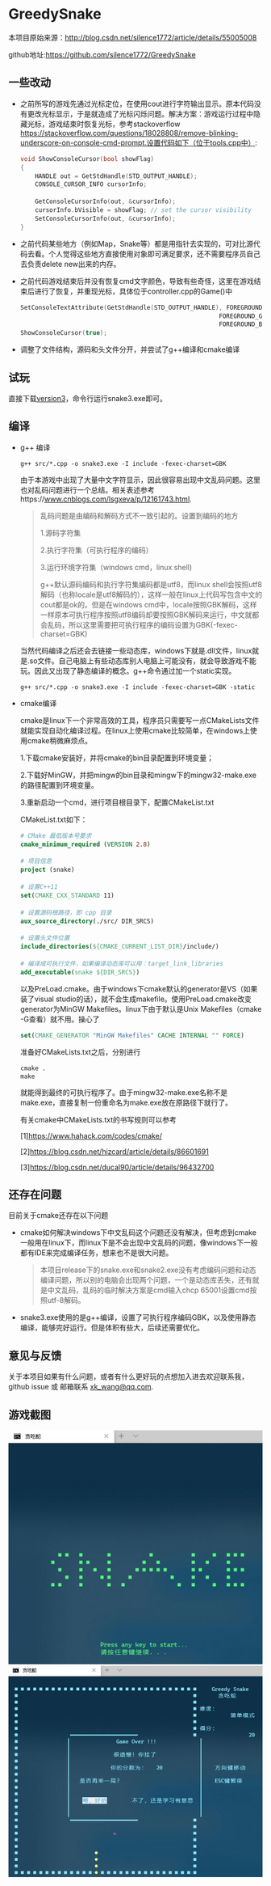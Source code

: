 # GreedySnake
本项目原始来源：http://blog.csdn.net/silence1772/article/details/55005008

github地址:https://github.com/silence1772/GreedySnake

## 一些改动

- 之前所写的游戏先通过光标定位，在使用cout进行字符输出显示。原本代码没有更改光标显示，于是就造成了光标闪烁问题。解决方案：游戏运行过程中隐藏光标，游戏结束时恢复光标，参考stackoverflow https://stackoverflow.com/questions/18028808/remove-blinking-underscore-on-console-cmd-prompt.设置代码如下（位于tools.cpp中）:

  ```c++
  void ShowConsoleCursor(bool showFlag)
  {
      HANDLE out = GetStdHandle(STD_OUTPUT_HANDLE);
      CONSOLE_CURSOR_INFO cursorInfo;
  
      GetConsoleCursorInfo(out, &cursorInfo);
      cursorInfo.bVisible = showFlag; // set the cursor visibility
      SetConsoleCursorInfo(out, &cursorInfo);
  }
  ```

- 之前代码某些地方（例如Map，Snake等）都是用指针去实现的，可对比源代码去看。个人觉得这些地方直接使用对象即可满足要求，还不需要程序员自己去负责delete new出来的内存。

- 之前代码游戏结束后并没有恢复cmd文字颜色，导致有些奇怪，这里在游戏结束后进行了恢复，并重现光标，具体位于controller.cpp的Game()中

  ```c++
  SetConsoleTextAttribute(GetStdHandle(STD_OUTPUT_HANDLE), FOREGROUND_RED |
  									                     FOREGROUND_GREEN |
  									                     FOREGROUND_BLUE);
  ShowConsoleCursor(true);
  ```

- 调整了文件结构，源码和头文件分开，并尝试了g++编译和cmake编译


## 试玩

直接下载[version3](./release/snake3.exe)，命令行运行snake3.exe即可。

## 编译

- g++ 编译

  ```shell
  g++ src/*.cpp -o snake3.exe -I include -fexec-charset=GBK
  ```

  由于本游戏中出现了大量中文字符显示，因此很容易出现中文乱码问题。这里也对乱码问题进行一个总结。相关表述参考https://www.cnblogs.com/lsgxeva/p/12161743.html.

  > 乱码问题是由编码和解码方式不一致引起的。设置到编码的地方
  >
  > 1.源码字符集
  >
  > 2.执行字符集（可执行程序的编码）
  >
  > 3.运行环境字符集（windows cmd，linux shell)
  >
  > g++默认源码编码和执行字符集编码都是utf8，而linux shell会按照utf8解码（也称locale是utf8解码的），这样一般在linux上代码写包含中文的cout都是ok的。但是在windows cmd中，locale按照GBK解码，这样一样原本可执行程序按照utf8编码却要按照GBK解码来运行，中文就都会乱码，所以这里需要把可执行程序的编码设置为GBK(-fexec-charset=GBK)

  当然代码编译之后还会去链接一些动态库，windows下就是.dll文件，linux就是.so文件。自己电脑上有些动态库别人电脑上可能没有，就会导致游戏不能玩。因此又出现了静态编译的概念。g++命令通过加一个static实现。

  ```shell
  g++ src/*.cpp -o snake3.exe -I include -fexec-charset=GBK -static
  ```

- cmake编译

  cmake是linux下一个非常高效的工具，程序员只需要写一点CMakeLists文件就能实现自动化编译过程。在linux上使用cmake比较简单，在windows上使用cmake稍微麻烦点。

  1.下载cmake安装好，并将cmake的bin目录配置到环境变量；

  2.下载好MinGW，并把mingw的bin目录和mingw下的mingw32-make.exe的路径配置到环境变量。

  3.重新启动一个cmd，进行项目根目录下，配置CMakeList.txt

  CMakeList.txt如下：

  ```cmake
  # CMake 最低版本号要求
  cmake_minimum_required (VERSION 2.8)
  
  # 项目信息
  project (snake)
  
  # 设置C++11
  set(CMAKE_CXX_STANDARD 11)
  
  # 设置源码根路径，即 cpp 目录
  aux_source_directory(./src/ DIR_SRCS)
  
  # 设置头文件位置
  include_directories(${CMAKE_CURRENT_LIST_DIR}/include/)
  
  # 编译成可执行文件，如果编译动态库可以用：target_link_libraries
  add_executable(snake ${DIR_SRCS})
  ```

  以及PreLoad.cmake。由于windows下cmake默认的generator是VS（如果装了visual studio的话），就不会生成makefile。使用PreLoad.cmake改变generator为MinGW Makefiles。linux下由于默认是Unix Makefiles（cmake -G查看）就不用。操心了

  ```cmake
  set(CMAKE_GENERATOR "MinGW Makefiles" CACHE INTERNAL "" FORCE)
  ```

  准备好CMakeLists.txt之后，分别进行

  ```shell
  cmake .
  make
  ```

  就能得到最终的可执行程序了。由于mingw32-make.exe名称不是make.exe，直接复制一份重命名为make.exe放在原路径下就行了。

  

  有关cmake中CMakeLists.txt的书写规则可以参考

  [1]https://www.hahack.com/codes/cmake/

  [2]https://blog.csdn.net/hizcard/article/details/86601691

  [3]https://blog.csdn.net/ducal90/article/details/96432700

## 还存在问题

目前关于cmake还存在以下问题

- cmake如何解决windows下中文乱码这个问题还没有解决，但考虑到cmake一般用在linux下，而linux下是不会出现中文乱码的问题，像windows下一般都有IDE来完成编译任务，想来也不是很大问题。

  > 本项目release下的snake.exe和snake2.exe没有考虑编码问题和动态编译问题，所以别的电脑会出现两个问题，一个是动态库丢失，还有就是中文乱码，乱码的临时解决方案是cmd输入chcp 65001设置cmd按照utf-8解码。

- snake3.exe使用的是g++编译，设置了可执行程序编码GBK，以及使用静态编译，能够完好运行。但是体积有些大，后续还需要优化。

## 意见与反馈

关于本项目如果有什么问题，或者有什么更好玩的点想加入进去欢迎联系我，github issue 或 邮箱联系 xk_wang@qq.com.

## 游戏截图

![](./images/start.jpg)
<img src="./images/gameover.jpg"  />